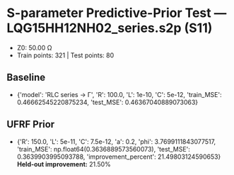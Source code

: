 # S-parameter Predictive-Prior Test — LQG15HH12NH02_series.s2p (S11)
- Z0: 50.00 Ω
- Train points: 321  |  Test points: 80

## Baseline
- {'model': 'RLC series -> Γ', 'R': 100.0, 'L': 1e-10, 'C': 5e-12, 'train_MSE': 0.46662545220875234, 'test_MSE': 0.46367040889073063}

## UFRF Prior
- {'R': 150.0, 'L': 5e-11, 'C': 7.5e-12, 'a': 0.2, 'phi': 3.7699111843077517, 'train_MSE': np.float64(0.3636889573560073), 'test_MSE': 0.3639903995093788, 'improvement_percent': 21.49803124590653}
**Held-out improvement:** 21.50%
